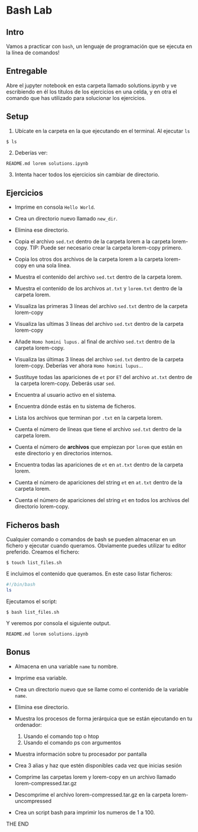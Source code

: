 # Bash Lab

## Intro

Vamos a practicar con `bash`, un lenguaje de programación que se ejecuta en la línea de comandos!


## Entregable

Abre el  jupyter notebook en esta carpeta llamado solutions.ipynb y ve escribiendo en él los títulos de los ejercicios en una celda, y en otra el comando que has utilizado para solucionar los ejercicios. 

## Setup

1. Ubícate en la carpeta en la que ejecutando en el terminal. Al ejecutar `ls` 
```console
$ ls
```

2. Deberías ver: 
```console
README.md lorem solutions.ipynb
```
3. Intenta hacer todos los ejercicios sin cambiar de directorio. 

## Ejercicios

* Imprime en consola `Hello World`.

* Crea un directorio nuevo llamado `new_dir`.

* Elimina ese directorio.

* Copia el archivo `sed.txt` dentro de la carpeta lorem a la carpeta lorem-copy. TIP: Puede ser necesario crear la carpeta lorem-copy primero. 

* Copia los otros dos archivos de la carpeta lorem a la carpeta lorem-copy en una sola línea. 

* Muestra el contenido del archivo `sed.txt` dentro de la carpeta lorem. 

* Muestra el contenido de los archivos `at.txt` y `lorem.txt` dentro de la carpeta lorem. 

* Visualiza las primeras 3 líneas del archivo `sed.txt` dentro de la carpeta lorem-copy 

* Visualiza las ultimas 3 líneas del archivo `sed.txt` dentro de la carpeta lorem-copy 

* Añade `Homo homini lupus.` al final de archivo `sed.txt` dentro de la carpeta lorem-copy. 

* Visualiza las últimas 3 líneas del archivo `sed.txt` dentro de la carpeta lorem-copy. Deberías ver ahora `Homo homini lupus.`. 

* Sustituye todas las apariciones de `et` por `ET` del archivo `at.txt` dentro de la carpeta lorem-copy. Deberás usar `sed`. 

* Encuentra al usuario activo en el sistema.

* Encuentra dónde estás en tu sistema de ficheros.

* Lista los archivos que terminan por `.txt` en la carpeta lorem.

* Cuenta el número de líneas que tiene el archivo `sed.txt` dentro de la carpeta lorem. 

* Cuenta el número de **archivos** que empiezan por `lorem` que están en este directorio y en directorios internos.

* Encuentra todas las apariciones de `et` en `at.txt` dentro de la carpeta lorem.

* Cuenta el número de apariciones del string `et` en `at.txt` dentro de la carpeta lorem. 

*  Cuenta el número de apariciones del string `et` en todos los archivos del directorio lorem-copy. 

## Ficheros bash

Cualquier comando o comandos de bash se pueden almacenar en un fichero y ejecutar cuando queramos. 
Obviamente puedes utilizar tu editor preferido. Creamos el fichero: 
```
$ touch list_files.sh
```

E incluimos el contenido que queramos. En este caso listar ficheros:
```bash
#!/bin/bash
ls
```

Ejecutamos el script:
```
$ bash list_files.sh
```

Y veremos por consola el siguiente output. 
```console
README.md lorem solutions.ipynb
```

## Bonus

* Almacena en una variable `name` tu nombre.

* Imprime esa variable.

* Crea un directorio nuevo que se llame como el contenido de la variable `name`.

* Elimina ese directorio. 

* Muestra los procesos de forma jerárquica que se están ejecutando en tu ordenador:
    1. Usando el comando top o htop
    2. Usando el comando ps con argumentos

* Muestra información sobre tu procesador por pantalla

* Crea 3 alias y haz que estén disponibles cada vez que inicias sesión

* Comprime las carpetas lorem y lorem-copy en un archivo llamado lorem-compressed.tar.gz

* Descomprime el archivo lorem-compressed.tar.gz en la carpeta lorem-uncompressed

* Crea un script bash para imprimir los numeros de 1 a 100.

THE END